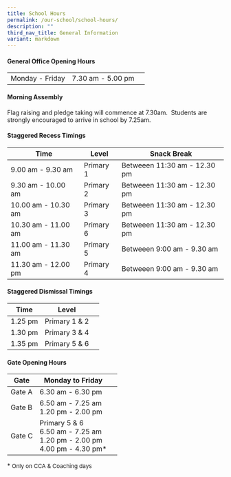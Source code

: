 ```yaml
---
title: School Hours
permalink: /our-school/school-hours/
description: ""
third_nav_title: General Information
variant: markdown
---
```

#### General Office Opening Hours

|  |  |  |
| -------- | -------- | -------- |
| Monday - Friday | 7.30 am - 5.00 pm |    |

#### Morning Assembly

Flag raising and pledge taking will commence at 7.30am.&nbsp; Students are strongly encouraged to arrive in school by 7.25am.

#### Staggered Recess Timings
<table class="tg">
<thead>
  <tr>
    <th class="tg-1h0n">Time</th>
    <th class="tg-1h0n">Level</th>
    <th class="tg-1h0n">Snack Break</th>
  </tr>
</thead>
<tbody>
    <tr>
    <td>9.00 am - 9.30 am<br></td>
    <td>Primary 1<br></td>
    <td>Betweeen 11:30 am - 12.30 pm<br></td>
  </tr>
  <tr>
    <td>9.30 am - 10.00 am<br></td>
    <td>Primary 2<br></td>
    <td>Betweeen 11:30 am - 12.30 pm<br></td>
  </tr>
  <tr>
    <td>10.00 am - 10.30 am<br></td>
    <td>Primary 3<br></td>
    <td>Betweeen 11:30 am - 12.30 pm<br></td>
  </tr>
	  <tr>
    <td>10.30 am - 11.00 am<br></td>
      <td>Primary 6<br></td>
    <td>Betweeen 11:30 am - 12.30 pm<br></td>
  </tr>
	 <tr> 
    <td>11.00 am - 11.30 am<br></td>
      <td>Primary 5<br></td>
    <td>Betweeen 9:00 am - 9.30 am<br></td>
    </tr>
	 <tr> 
    <td>11.30 am - 12.00 pm<br></td>
      <td>Primary 4<br></td>
    <td>Betweeen 9:00 am - 9.30 am<br></td>
  </tr>
	 
</tbody>
</table>

#### Staggered Dismissal Timings

<table class="tg">
<thead>
  <tr>
    <th class="tg-1h0n">Time</th>
    <th class="tg-1h0n">Level</th>
    <th class="tg-1h0n"></th>
  </tr>
</thead>
<tbody>
  	  <tr>
    <td>1.25 pm<br></td>
      <td>Primary 1 &amp; 2<br></td>
    <td><br></td>
  </tr>
	 <tr> 
    <td>1.30 pm<br></td>
      <td>Primary 3 &amp; 4<br></td>
    <td><br></td>
    </tr>
	 <tr> 
    <td>1.35 pm<br></td>
      <td>Primary 5 &amp; 6<br></td>
    <td><br></td>
  </tr>
	 
</tbody>
</table>


#### Gate Opening Hours

<table class="tg">
<thead>
  <tr>
    <th class="tg-1h0n">Gate</th>
    <th class="tg-1h0n">Monday to Friday</th>
    <th class="tg-1h0n"></th>
  </tr>
</thead>
<tbody>
  	  <tr>
    <td>Gate A<br></td>
      <td>6.30 am - 6.30 pm<br></td>
    <td><br></td>
  </tr>
	 <tr> 
    <td>Gate B<br></td>
      <td>6.50 am - 7.25 am<br>1.20 pm - 2.00 pm</td>
    <td><br></td>
    </tr>
	 <tr> 
    <td>Gate C<br></td>
      <td>Primary 5 &amp; 6<br>6.50 am - 7.25 am<br>1.20 pm - 2.00 pm<br>4.00 pm - 4.30 pm*</td>
    <td><br></td>
  </tr>
	 
</tbody>
</table>


\* <font size="2">Only on CCA &amp; Coaching days</font>